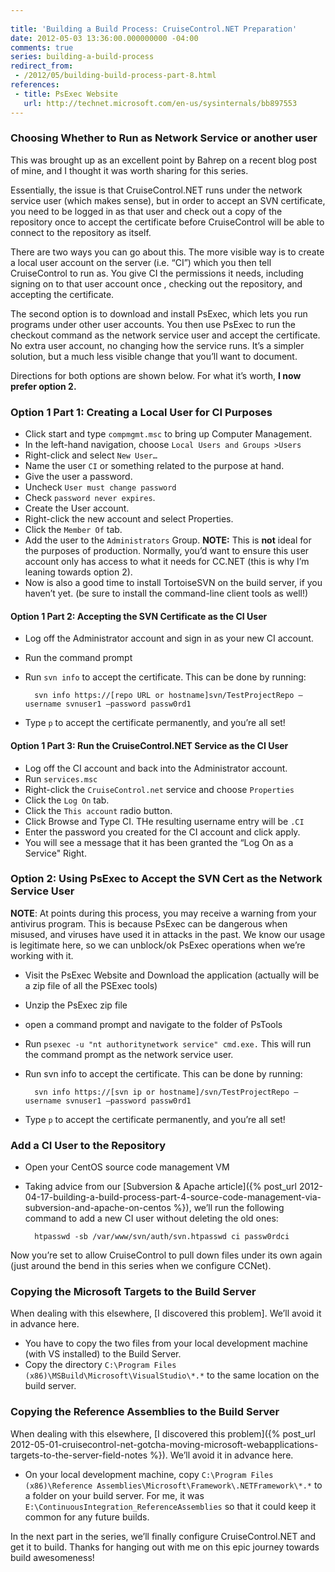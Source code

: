 ```yaml
---
 
title: 'Building a Build Process: CruiseControl.NET Preparation'
date: 2012-05-03 13:36:00.000000000 -04:00
comments: true
series: building-a-build-process
redirect_from: 
 - /2012/05/building-build-process-part-8.html
references: 
 - title: PsExec Website
   url: http://technet.microsoft.com/en-us/sysinternals/bb897553
---
```


### Choosing Whether to Run as Network Service or another user
This was brought up as an excellent point by Bahrep on a recent blog post of mine, and I thought it was worth sharing for this series. 

Essentially, the issue is that CruiseControl.NET runs under the network service user (which makes sense), but in order to accept an SVN certificate, you need to be logged in as that user and check out a copy of the repository once to accept the certificate before CruiseControl will be able to connect to the repository as itself.

There are two ways you can go about this. The more visible way is to create a local user account on the server (i.e. “CI”) which you then tell CruiseControl to run as. You give CI the permissions it needs, including signing on to that user account once , checking out the repository, and accepting the certificate.

The second option is to download and install PsExec, which lets you run programs under other user accounts. You then use PsExec to run the checkout command as the network service user and accept the certificate. No extra user account, no changing how the service runs. It’s a simpler solution, but a much less visible change that you’ll want to document. 

Directions for both options are shown below. For what it’s worth, **I now prefer option 2.**

### Option 1 Part 1: Creating a Local User for CI Purposes
* Click start and type `compmgmt.msc` to bring up Computer Management.  
* In the left-hand navigation, choose `Local Users and Groups >Users`  
* Right-click and select `New User…`  
* Name the user `CI` or something related to the purpose at hand.  
* Give the user a password.  
* Uncheck `User must change password`
* Check `password never expires`.  
* Create the User account.  
* Right-click the new account and select Properties.  
* Click the `Member Of` tab.  
* Add the user to the `Administrators` Group. **NOTE:** This is **not** ideal for the purposes of production. Normally, you’d want to ensure this user account only has access to what it needs for CC.NET (this is why I’m leaning towards option 2).  
* Now is also a good time to install TortoiseSVN on the build server, if you haven’t yet. (be sure to install the command-line client tools as well!)

#### Option 1 Part 2: Accepting the SVN Certificate as the CI User
* Log off the Administrator account and sign in as your new CI account.  
* Run the command prompt  
* Run `svn info` to accept the certificate. This can be done by running: 

        svn info https://[repo URL or hostname]svn/TestProjectRepo –username svnuser1 –password passw0rd1

* Type `p` to accept the certificate permanently, and you’re all set!

#### Option 1 Part 3: Run the CruiseControl.NET Service as the CI User
* Log off the CI account and back into the Administrator account.  
* Run `services.msc`  
* Right-click the `CruiseControl.net` service and choose `Properties`  
* Click the `Log On` tab.  
* Click the `This account` radio button.  
* Click Browse and Type CI. THe resulting username entry will be `.CI`
* Enter the password you created for the CI account and click apply.  
* You will see a message that it has been granted the “Log On as a Service" Right.

### Option 2: Using PsExec to Accept the SVN Cert as the Network Service User
**NOTE**: At points during this process, you may receive a warning from your antivirus program. This is because PsExec can be dangerous when misused, and viruses have used it in attacks in the past. We know our usage is legitimate here, so we can unblock/ok PsExec operations when we’re working with it.

* Visit the PsExec Website and Download the application (actually will be a zip file of all the PSExec tools)  
* Unzip the PsExec zip file  
* open a command prompt and navigate to the folder of PsTools  
* Run `psexec -u "nt authoritynetwork service" cmd.exe.` This will run the command prompt as the network service user.  
* Run svn info to accept the certificate. This can be done by running:

        svn info https://[svn ip or hostname]/svn/TestProjectRepo –username svnuser1 –password passw0rd1
  
* Type `p` to accept the certificate permanently, and you’re all set!

### Add a CI User to the Repository
* Open your CentOS source code management VM
* Taking advice from our [Subversion & Apache article]({% post_url 2012-04-17-building-a-build-process-part-4-source-code-management-via-subversion-and-apache-on-centos %}), we’ll run the following command to add a new CI user without deleting the old ones: 

        htpasswd -sb /var/www/svn/auth/svn.htpasswd ci passw0rdci
        
Now you’re set to allow CruiseControl to pull down files under its own again (just around the bend in this series when we configure CCNet).

### Copying the Microsoft Targets to the Build Server
When dealing with this elsewhere, [I discovered this problem]. We’ll avoid it in advance here.

* You have to copy the two files from your local development machine (with VS installed) to the Build Server.
* Copy the directory `C:\Program Files (x86)\MSBuild\Microsoft\VisualStudio\*.*` to the same location on the build server.

### Copying the Reference Assemblies to the Build Server
When dealing with this elsewhere, [I discovered this problem]({% post_url 2012-05-01-cruisecontrol-net-gotcha-moving-microsoft-webapplications-targets-to-the-server-field-notes %}). We’ll avoid it in advance here.

* On your local development machine, copy `C:\Program Files (x86)\Reference Assemblies\Microsoft\Framework\.NETFramework\*.*` to a folder on your build server. For me, it was `E:\ContinuousIntegration_ReferenceAssemblies` so that it could keep it common for any future builds.

In the next part in the series, we’ll finally configure CruiseControl.NET and get it to build. Thanks for hanging out with me on this epic journey towards build awesomeness!